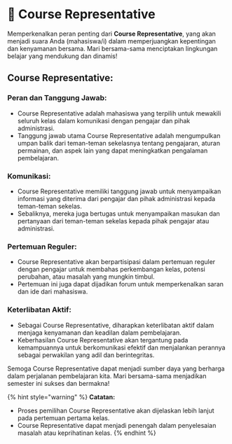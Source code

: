 # 📂 Course Representative

Memperkenalkan peran penting dari **Course Representative**, yang akan menjadi suara Anda (mahasiswa/i) dalam memperjuangkan kepentingan dan kenyamanan bersama. Mari bersama-sama menciptakan lingkungan belajar yang mendukung dan dinamis!

## **Course Representative:**

### **Peran dan Tanggung Jawab:**

* Course Representative adalah mahasiswa yang terpilih untuk mewakili seluruh kelas dalam komunikasi dengan pengajar dan pihak administrasi.
* Tanggung jawab utama Course Representative adalah mengumpulkan umpan balik dari teman-teman sekelasnya tentang pengajaran, aturan permainan, dan aspek lain yang dapat meningkatkan pengalaman pembelajaran.

### **Komunikasi:**

* Course Representative memiliki tanggung jawab untuk menyampaikan informasi yang diterima dari pengajar dan pihak administrasi kepada teman-teman sekelas.
* Sebaliknya, mereka juga bertugas untuk menyampaikan masukan dan pertanyaan dari teman-teman sekelas kepada pihak pengajar atau administrasi.

### **Pertemuan Reguler:**

* Course Representative akan berpartisipasi dalam pertemuan reguler dengan pengajar untuk membahas perkembangan kelas, potensi perubahan, atau masalah yang mungkin timbul.
* Pertemuan ini juga dapat dijadikan forum untuk memperkenalkan saran dan ide dari mahasiswa.

### **Keterlibatan Aktif:**

* Sebagai Course Representative, diharapkan keterlibatan aktif dalam menjaga kenyamanan dan keadilan dalam pembelajaran.
* Keberhasilan Course Representative akan tergantung pada kemampuannya untuk berkomunikasi efektif dan menjalankan perannya sebagai perwakilan yang adil dan berintegritas.

Semoga Course Representative dapat menjadi sumber daya yang berharga dalam perjalanan pembelajaran kita. Mari bersama-sama menjadikan semester ini sukses dan bermakna!

{% hint style="warning" %}
**Catatan:**

* Proses pemilihan Course Representative akan dijelaskan lebih lanjut pada pertemuan pertama kelas.
* Course Representative dapat menjadi penengah dalam penyelesaian masalah atau keprihatinan kelas.
{% endhint %}
